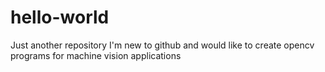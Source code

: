 # hello-world
Just another repository
I'm new to github and would like to create opencv programs for machine vision applications
